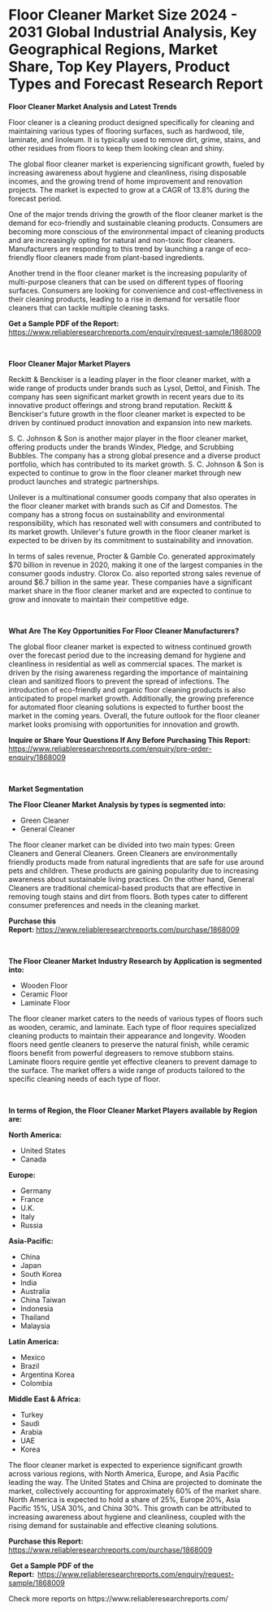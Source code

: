 <p><h1>Floor Cleaner Market Size 2024 - 2031 Global Industrial Analysis, Key Geographical Regions, Market Share, Top Key Players, Product Types and Forecast Research Report</h1></p><p><strong>Floor Cleaner Market Analysis and Latest Trends</strong></p>
<p><p>Floor cleaner is a cleaning product designed specifically for cleaning and maintaining various types of flooring surfaces, such as hardwood, tile, laminate, and linoleum. It is typically used to remove dirt, grime, stains, and other residues from floors to keep them looking clean and shiny.</p><p>The global floor cleaner market is experiencing significant growth, fueled by increasing awareness about hygiene and cleanliness, rising disposable incomes, and the growing trend of home improvement and renovation projects. The market is expected to grow at a CAGR of 13.8% during the forecast period.</p><p>One of the major trends driving the growth of the floor cleaner market is the demand for eco-friendly and sustainable cleaning products. Consumers are becoming more conscious of the environmental impact of cleaning products and are increasingly opting for natural and non-toxic floor cleaners. Manufacturers are responding to this trend by launching a range of eco-friendly floor cleaners made from plant-based ingredients.</p><p>Another trend in the floor cleaner market is the increasing popularity of multi-purpose cleaners that can be used on different types of flooring surfaces. Consumers are looking for convenience and cost-effectiveness in their cleaning products, leading to a rise in demand for versatile floor cleaners that can tackle multiple cleaning tasks.</p></p>
<p><strong>Get a Sample PDF of the Report:&nbsp;</strong> <a href="https://www.reliableresearchreports.com/enquiry/request-sample/1868009">https://www.reliableresearchreports.com/enquiry/request-sample/1868009</a></p>
<p>&nbsp;</p>
<p><strong>Floor Cleaner Major Market Players</strong></p>
<p><p>Reckitt & Benckiser is a leading player in the floor cleaner market, with a wide range of products under brands such as Lysol, Dettol, and Finish. The company has seen significant market growth in recent years due to its innovative product offerings and strong brand reputation. Reckitt & Benckiser's future growth in the floor cleaner market is expected to be driven by continued product innovation and expansion into new markets.</p><p>S. C. Johnson & Son is another major player in the floor cleaner market, offering products under the brands Windex, Pledge, and Scrubbing Bubbles. The company has a strong global presence and a diverse product portfolio, which has contributed to its market growth. S. C. Johnson & Son is expected to continue to grow in the floor cleaner market through new product launches and strategic partnerships.</p><p>Unilever is a multinational consumer goods company that also operates in the floor cleaner market with brands such as Cif and Domestos. The company has a strong focus on sustainability and environmental responsibility, which has resonated well with consumers and contributed to its market growth. Unilever's future growth in the floor cleaner market is expected to be driven by its commitment to sustainability and innovation.</p><p>In terms of sales revenue, Procter & Gamble Co. generated approximately $70 billion in revenue in 2020, making it one of the largest companies in the consumer goods industry. Clorox Co. also reported strong sales revenue of around $6.7 billion in the same year. These companies have a significant market share in the floor cleaner market and are expected to continue to grow and innovate to maintain their competitive edge.</p></p>
<p>&nbsp;</p>
<p><strong>What Are The Key Opportunities For Floor Cleaner Manufacturers?</strong></p>
<p><p>The global floor cleaner market is expected to witness continued growth over the forecast period due to the increasing demand for hygiene and cleanliness in residential as well as commercial spaces. The market is driven by the rising awareness regarding the importance of maintaining clean and sanitized floors to prevent the spread of infections. The introduction of eco-friendly and organic floor cleaning products is also anticipated to propel market growth. Additionally, the growing preference for automated floor cleaning solutions is expected to further boost the market in the coming years. Overall, the future outlook for the floor cleaner market looks promising with opportunities for innovation and growth.</p></p>
<p><strong>Inquire or Share Your Questions If Any Before Purchasing This Report:</strong> <a href="https://www.reliableresearchreports.com/enquiry/pre-order-enquiry/1868009">https://www.reliableresearchreports.com/enquiry/pre-order-enquiry/1868009</a></p>
<p>&nbsp;</p>
<p><strong>Market Segmentation</strong></p>
<p><strong>The Floor Cleaner Market Analysis by types is segmented into:</strong></p>
<p><ul><li>Green Cleaner</li><li>General Cleaner</li></ul></p>
<p><p>The floor cleaner market can be divided into two main types: Green Cleaners and General Cleaners. Green Cleaners are environmentally friendly products made from natural ingredients that are safe for use around pets and children. These products are gaining popularity due to increasing awareness about sustainable living practices. On the other hand, General Cleaners are traditional chemical-based products that are effective in removing tough stains and dirt from floors. Both types cater to different consumer preferences and needs in the cleaning market.</p></p>
<p><strong>Purchase this Report:&nbsp;</strong><a href="https://www.reliableresearchreports.com/purchase/1868009">https://www.reliableresearchreports.com/purchase/1868009</a></p>
<p>&nbsp;</p>
<p><strong>The Floor Cleaner Market Industry Research by Application is segmented into:</strong></p>
<p><ul><li>Wooden Floor</li><li>Ceramic Floor</li><li>Laminate Floor</li></ul></p>
<p><p>The floor cleaner market caters to the needs of various types of floors such as wooden, ceramic, and laminate. Each type of floor requires specialized cleaning products to maintain their appearance and longevity. Wooden floors need gentle cleaners to preserve the natural finish, while ceramic floors benefit from powerful degreasers to remove stubborn stains. Laminate floors require gentle yet effective cleaners to prevent damage to the surface. The market offers a wide range of products tailored to the specific cleaning needs of each type of floor.</p></p>
<p>&nbsp;</p>
<p><strong>In terms of Region, the Floor Cleaner Market Players available by Region are:</strong></p>
<p>
    <p> <strong> North America: </strong>
        <ul>
            <li>United States</li>
            <li>Canada</li>
        </ul>
        </p> 
    <p> <strong> Europe: </strong>
        <ul>
            <li>Germany</li>
            <li>France</li>
            <li>U.K.</li>
            <li>Italy</li>
            <li>Russia</li>
        </ul>
        </p> 
    <p> <strong> Asia-Pacific: </strong>
        <ul>
            <li>China</li>
            <li>Japan</li>
            <li>South Korea</li>
            <li>India</li>
            <li>Australia</li>
            <li>China Taiwan</li>
            <li>Indonesia</li>
            <li>Thailand</li>
            <li>Malaysia</li>
        </ul>
        </p> 
    <p> <strong> Latin America: </strong>
        <ul>
            <li>Mexico</li>
            <li>Brazil</li>
            <li>Argentina Korea</li>
            <li>Colombia</li>
        </ul>
        </p> 
    <p> <strong> Middle East & Africa: </strong>
        <ul>
            <li>Turkey</li>
            <li>Saudi</li>
            <li>Arabia</li>
            <li>UAE</li>
            <li>Korea</li>
        </ul>
    </p>
    </p>
<p><p>The floor cleaner market is expected to experience significant growth across various regions, with North America, Europe, and Asia Pacific leading the way. The United States and China are projected to dominate the market, collectively accounting for approximately 60% of the market share. North America is expected to hold a share of 25%, Europe 20%, Asia Pacific 15%, USA 30%, and China 30%. This growth can be attributed to increasing awareness about hygiene and cleanliness, coupled with the rising demand for sustainable and effective cleaning solutions.</p></p>
<p><strong>Purchase this Report: </strong><a href="https://www.reliableresearchreports.com/purchase/1868009">https://www.reliableresearchreports.com/purchase/1868009</a></p>
<p>&nbsp;<strong>Get a Sample PDF of the Report:&nbsp;&nbsp;</strong><a href="https://www.reliableresearchreports.com/enquiry/request-sample/1868009">https://www.reliableresearchreports.com/enquiry/request-sample/1868009</a></p>
<p><strong></strong></p>
<p>Check more reports on https://www.reliableresearchreports.com/</p>